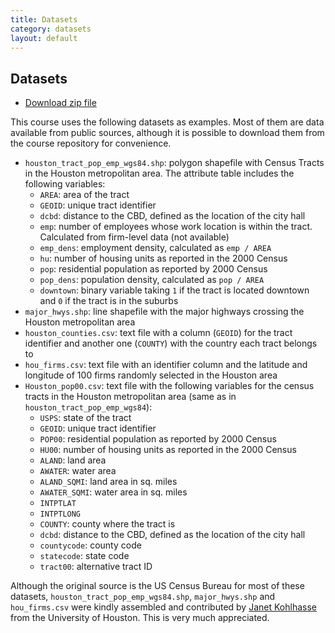 ```yaml
---
title: Datasets
category: datasets
layout: default
---
```


## Datasets

* [Download zip file](https://github.com/darribas/sdar_mini/archive/master.zip)

This course uses the following datasets as examples. Most of them are data
available from public sources, although it is possible to download them from
the course repository for convenience.

* `houston_tract_pop_emp_wgs84.shp`: polygon shapefile with Census Tracts in the
  Houston metropolitan area. The attribute table includes the following
  variables:
    * `AREA`: area of the tract
    * `GEOID`: unique tract identifier
    * `dcbd`: distance to the CBD, defined as the location of the city hall
    * `emp`: number of employees whose work location is within the tract.
      Calculated from firm-level data (not available)
    * `emp_dens`: employment density, calculated as `emp / AREA`
    * `hu`: number of housing units as reported in the 2000 Census
    * `pop`: residential population as reported by 2000 Census
    * `pop_dens`: population density, calculated as `pop / AREA`
    * `downtown`: binary variable taking `1` if the tract is located downtown
      and `0` if the tract is in the suburbs
* `major_hwys.shp`: line shapefile with the major highways crossing the
  Houston metropolitan area 
* `houston_counties.csv`: text file with a column (`GEOID`) for the
  tract identifier and another one (`COUNTY`) with the country each tract
  belongs to
* `hou_firms.csv`: text file with an identifier column and the latitude and
  longitude of 100 firms randomly selected in the Houston area
* `Houston_pop00.csv`: text file with the following variables for the census
  tracts in the Houston metropolitan area (same as in
  `houston_tract_pop_emp_wgs84`):
    * `USPS`: state of the tract
    * `GEOID`: unique tract identifier
    * `POP00`: residential population as reported by 2000 Census
    * `HU00`: number of housing units as reported in the 2000 Census
    * `ALAND`: land area
    * `AWATER`: water area
    * `ALAND_SQMI`: land area in sq. miles
    * `AWATER_SQMI`: water area in sq. miles
    * `INTPTLAT`
    * `INTPTLONG`
    * `COUNTY`: county where the tract is
    * `dcbd`: distance to the CBD, defined as the location of the city hall
    * `countycode`: county code
    * `statecode`: state code
    * `tract00`: alternative tract ID

Although the original source is the US Census Bureau for most of these
datasets, `houston_tract_pop_emp_wgs84.shp`, `major_hwys.shp` and
`hou_firms.csv` were kindly assembled and contributed by [Janet Kohlhasse](http://www.uh.edu/~kohlhase/) from the University of Houston. This is very much appreciated.
